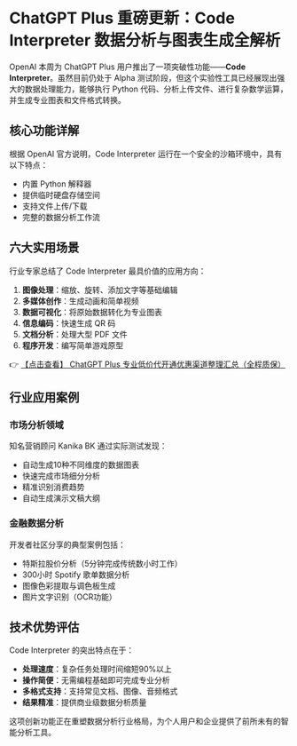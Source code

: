 # ChatGPT Plus 重磅更新：Code Interpreter 数据分析与图表生成全解析

OpenAI 本周为 ChatGPT Plus 用户推出了一项突破性功能——**Code Interpreter**。虽然目前仍处于 Alpha 测试阶段，但这个实验性工具已经展现出强大的数据处理能力，能够执行 Python 代码、分析上传文件、进行复杂数学运算，并生成专业图表和文件格式转换。

## 核心功能详解

根据 OpenAI 官方说明，Code Interpreter 运行在一个安全的沙箱环境中，具有以下特点：

- 内置 Python 解释器
- 提供临时硬盘存储空间
- 支持文件上传/下载
- 完整的数据分析工作流

## 六大实用场景

行业专家总结了 Code Interpreter 最具价值的应用方向：

1. **图像处理**：缩放、旋转、添加文字等基础编辑
2. **多媒体创作**：生成动画和简单视频
3. **数据可视化**：将原始数据转化为专业图表
4. **信息编码**：快速生成 QR 码
5. **文档分析**：处理大型 PDF 文件
6. **程序开发**：编写简单游戏原型

👉 [【点击查看】 ChatGPT Plus 专业低价代开通优惠渠道整理汇总（全程质保）](https://bit.ly/DaiKai)

## 行业应用案例

### 市场分析领域
知名营销顾问 Kanika BK 通过实际测试发现：
- 自动生成10种不同维度的数据图表
- 快速完成市场细分分析
- 精准识别消费趋势
- 自动生成演示文稿大纲

### 金融数据分析
开发者社区分享的典型案例包括：
- 特斯拉股价分析（5分钟完成传统数小时工作）
- 300小时 Spotify 歌单数据分析
- 图像色彩提取与调色板生成
- 图片文字识别（OCR功能）

## 技术优势评估

Code Interpreter 的突出特点在于：
- **处理速度**：复杂任务处理时间缩短90%以上
- **操作简便**：无需编程基础即可完成专业分析
- **多格式支持**：支持常见文档、图像、音频格式
- **结果精准**：提供商业级数据分析质量

这项创新功能正在重塑数据分析行业格局，为个人用户和企业提供了前所未有的智能分析工具。